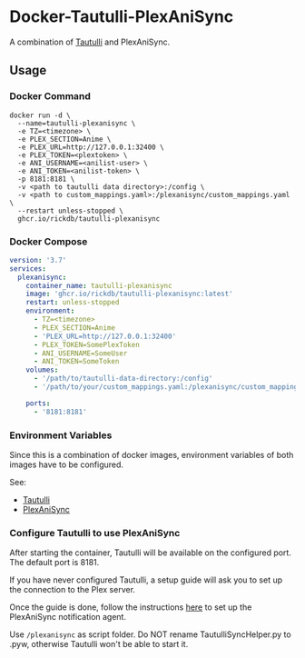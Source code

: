 # Docker-Tautulli-PlexAniSync

A combination of [Tautulli](https://github.com/Tautulli/Tautulli) and PlexAniSync.

## Usage

### Docker Command

```
docker run -d \
  --name=tautulli-plexanisync \
  -e TZ=<timezone> \
  -e PLEX_SECTION=Anime \
  -e PLEX_URL=http://127.0.0.1:32400 \
  -e PLEX_TOKEN=<plextoken> \
  -e ANI_USERNAME=<anilist-user> \
  -e ANI_TOKEN=<anilist-token> \
  -p 8181:8181 \
  -v <path to tautulli data directory>:/config \
  -v <path to custom_mappings.yaml>:/plexanisync/custom_mappings.yaml \
  --restart unless-stopped \
  ghcr.io/rickdb/tautulli-plexanisync
```

### Docker Compose

```yaml
version: '3.7'
services:
  plexanisync:
    container_name: tautulli-plexanisync
    image: 'ghcr.io/rickdb/tautulli-plexanisync:latest'
    restart: unless-stopped
    environment:
      - TZ=<timezone>
      - PLEX_SECTION=Anime
      - 'PLEX_URL=http://127.0.0.1:32400'
      - PLEX_TOKEN=SomePlexToken
      - ANI_USERNAME=SomeUser
      - ANI_TOKEN=SomeToken
    volumes:
      - '/path/to/tautulli-data-directory:/config'
      - '/path/to/your/custom_mappings.yaml:/plexanisync/custom_mappings.yaml'

    ports:
      - '8181:8181'
```

### Environment Variables

Since this is a combination of docker images, environment variables of both images have to be configured.

See:

- [Tautulli](https://github.com/Tautulli/Tautulli-Wiki/wiki/Installation#docker)
- [PlexAniSync](https://github.com/RickDB/PlexAniSync/Docker/PlexAniSync/README.md#environment-variables)

### Configure Tautulli to use PlexAniSync

After starting the container, Tautulli will be available on the configured port. The default port is 8181.

If you have never configured Tautulli, a setup guide will ask you to set up the connection to the Plex server.

Once the guide is done, follow the instructions [here](https://github.com/RickDB/PlexAniSync/wiki/Tautulli-sync-script) to set up the PlexAniSync notification agent.

Use `/plexanisync` as script folder. Do NOT rename TautulliSyncHelper.py to .pyw, otherwise Tautulli won't be able to start it.
